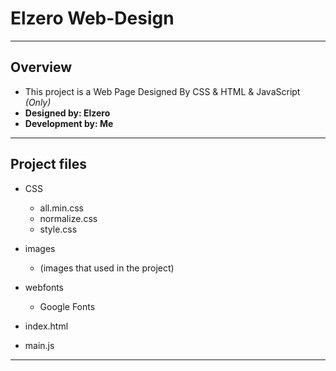 # Elzero Web-Design

---

## Overview

- This project is a Web Page Designed By CSS & HTML & JavaScript _(Only)_
- **Designed by: Elzero**
- **Development by: Me**

---

## Project files

- CSS

  - all.min.css
  - normalize.css
  - style.css

- images

  - (images that used in the project)

- webfonts

  - Google Fonts

- index.html

- main.js

---
